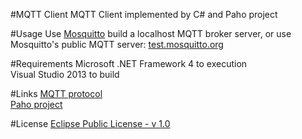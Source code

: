 #MQTT Client
MQTT Client implemented by C# and Paho project

#Usage
Use [Mosquitto](http://mosquitto.org/) build a localhost MQTT broker server, or use Mosquitto's public MQTT server: [test.mosquitto.org](http://test.mosquitto.org)

#Requirements
Microsoft .NET Framework 4 to execution  
Visual Studio 2013 to build

#Links
[MQTT protocol](http://mqtt.org/)  
[Paho project](http://www.eclipse.org/paho/)

#License
[Eclipse Public License - v 1.0](https://projects.eclipse.org/content/eclipse-public-license-1.0)
